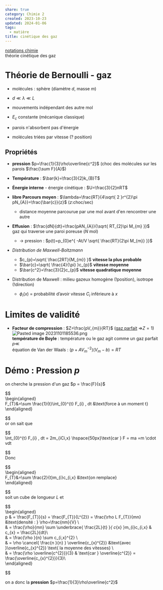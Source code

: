 ```yaml
---  
share: true  
category: Chimie 2  
created: 2023-10-23  
updated: 2024-01-06  
tags:  
  - matière  
title: cinétique des gaz  
---  
```

  
[notations chimie](notations%20chimie.md)  
théorie cinétique des gaz  
# Théorie de Bernoulli - gaz  
  
- molécules : sphère (diamètre $d$, masse $m$)  
  
- $d\ll\lambda\ll L$  
  
- mouvements indépendant des autre mol  
  
- $E_{c}$ constante (mécanique classique)  
  
- parois n'absorbent pas d'énergie  
  
  
- molécules triées par vitesse (? position)  
## Propriétés  
  
- **pression** $p=\frac{1}{3}\rho\overline{c^2}$ (choc des molécules sur les parois $\frac{\sum F}{A}$)  
  
- **Température** : $\bar{k}=\frac{3}{2}k_{B}T$  
  
- **Énergie interne** - énergie cinétique : $U=\frac{3}{2}nRT$  
  
- **libre Parcours moyen** : $\lambda=\frac{RT}{4\sqrt{ 2 }r^{2}\pi pN_{A}}=\frac{\bar{c}}{z}$ ($z$:choc/sec)  
	- distance moyenne parcourue par une mol avant d'en rencontrer une autre  
  
- **Effusion** :  $\frac{dN}{dt}=\frac{pAN_{A}}{\sqrt{ RT_{2}\pi M_{m} }}$ gaz qui traverse une paroi poreuse ($N$ mol)  
	- → pression : $p(t)=p_{0}e^{ -At/V \sqrt{ \frac{RT}{2\pi M_{m}} }}$  
  
- *Distribution de Maxwell-Boltzmann*  
	- $c_{p}=\sqrt{ \frac{2RT}{M_{m}} }$    **vitesse la plus probable**  
	- $\bar{c}=\sqrt{ \frac{4}{\pi} }c_{p}$       **vitesse moyenne**  
	- $\bar{c^2}=\frac{3}{2}c_{p}$           **vitesse quadratique moyenne**  
  
- Distribution de Maxwell : milieu gazeux homogène (!position), isotrope (!direction)  
	- $\phi_{i}(x)$ = probabilité d’avoir vitesse $C_{i}$ inférieure à $x$  
  
# Limites de validité  
  
- **Facteur de compression** : $Z=\frac{pV_{m}}{RT}$ ([gaz parfait](gaz%20parfait.md) ⇒$Z=1$)  
![Pasted image 20231101185536.png](Pasted%20image%2020231101185536.png)  
**température de Boyle** : température ou le gaz agit comme un gaz parfait $p\ll$   
équation de Van der Waals : $(p+AV^{-2}_{m})(V_{m}-b)=RT$  
  
# Démo : Pression $p$  
on cherche la pression d'un gaz  $p = \frac{F}{s}$  
  
  
$$  
\begin{aligned}  
F_{T}&=\sum \frac{1}{t}\int_{0}^{t} F_{i} \, dt &\text{force à un moment t}   
\end{aligned}  
  
  
$$  
or on sait que  
  
  
$$  
\int_{0}^{t} F_{i} \, dt = 2m_{iCi,x}   \hspace{50px}\text{car  } F = ma =m \cdot vdt  
  
  
$$  
Donc  
  
  
$$  
\begin{aligned}  
F_{T}&=\sum \frac{2}{t}m_{i}c_{i,x} &\text{on remplace}    
\end{aligned}  
  
  
$$  
soit un cube de longueur $L$ et   
  
  
$$  
\begin{aligned}  
p  & = \frac{F_{T}}{s} = \frac{F_{T}}{L^{2}}  = \frac{\rho L F_{T}}{mn} &\text{densité : } \rho=\frac{nm}{V} \\  
 & =  \frac{\rho}{mn}  \sum \underbrace{ \frac{2L}{t} }_{ c_{x} }m_{i}c_{i,x} & c_{x} = \frac{2L}{dt}\\   
& =  \frac{\rho }{n}  \sum c_{i,x}^{2} \\  
& = \rho  \cancel{ \frac{n }{n} }  \overline{c_{x}^{2}}  &\text{avec }\overline{c_{x}^{2}} \text{ la moyenne des vitesses}  \\  
& = \frac{\rho \overline{c^{2}}}{3}   & \text{car } \overline{c^{2}} = \frac{\overline{c_{x}^{2}}}{3}\\   
\end{aligned}  
  
  
$$  
  
on a donc la **pression** $p=\frac{1}{3}\rho\overline{c^2}$  
